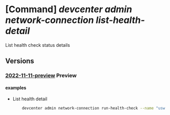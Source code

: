 # [Command] _devcenter admin network-connection list-health-detail_

List health check status details

## Versions

### [2022-11-11-preview](/Resources/mgmt-plane/L3N1YnNjcmlwdGlvbnMve30vcmVzb3VyY2Vncm91cHMve30vcHJvdmlkZXJzL21pY3Jvc29mdC5kZXZjZW50ZXIvbmV0d29ya2Nvbm5lY3Rpb25zL3t9L2hlYWx0aGNoZWNrcw==/2022-11-11-preview.xml) **Preview**

<!-- mgmt-plane /subscriptions/{}/resourcegroups/{}/providers/microsoft.devcenter/networkconnections/{}/healthchecks 2022-11-11-preview -->

#### examples

- List health detail
    ```bash
        devcenter admin network-connection run-health-check --name "uswest3network" --resource-group "rg1"
    ```
